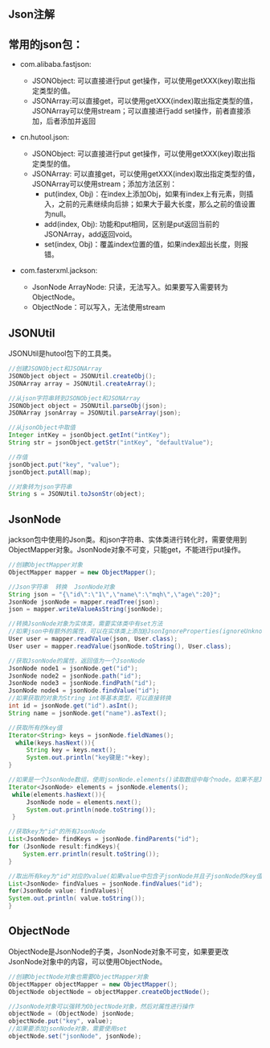 ## Json注解



## 常用的json包：
* com.alibaba.fastjson: 
    * JSONObject: 可以直接进行put get操作，可以使用getXXX(key)取出指定类型的值。
    * JSONArray:可以直接get，可以使用getXXX(index)取出指定类型的值， JSONArray可以使用stream；可以直接进行add set操作，前者直接添加，后者添加并返回

* cn.hutool.json:
    * JSONObject: 可以直接进行put get操作，可以使用getXXX(key)取出指定类型的值。
    * JSONArray: 可以直接get，可以使用getXXX(index)取出指定类型的值，JSONArray可以使用stream；添加方法区别：
        * put(index, Obj)：在index上添加Obj，如果有index上有元素，则插入，之前的元素继续向后排；如果大于最大长度，那么之前的值设置为null。
        * add(index, Obj): 功能和put相同，区别是put返回当前的JSONArray，add返回void。
        * set(index, Obj)：覆盖index位置的值，如果index超出长度，则报错。

* com.fasterxml.jackson:
    * JsonNode ArrayNode: 只读，无法写入。如果要写入需要转为ObjectNode。
    * ObjectNode：可以写入，无法使用stream


## JSONUtil
JSONUtil是hutool包下的工具类。
```java
//创建JSONObject和JSONArray
JSONObject object = JSONUtil.createObj();
JSONArray array = JSONUtil.createArray();

//从json字符串转到JSONObject和JSONArray
JSONObject object = JSONUtil.parseObj(json);
JSONArray jsonArray = JSONUtil.parseArray(json);

//从jsonObject中取值
Integer intKey = jsonObject.getInt("intKey");
String str = jsonObject.getStr("intKey", "defaultValue");

//存值
jsonObject.put("key", "value");
jsonObject.putAll(map);

//对象转为json字符串
String s = JSONUtil.toJsonStr(object);
```


## JsonNode
jackson包中使用的Json类。和json字符串、实体类进行转化时，需要使用到ObjectMapper对象。JsonNode对象不可变，只能get，不能进行put操作。
```java
//创建ObjectMapper对象
ObjectMapper mapper = new ObjectMapper();

//Json字符串  转换  JsonNode对象
String json = "{\"id\":\"1\",\"name\":\"mqh\",\"age\":20}";
JsonNode jsonNode = mapper.readTree(json);
json = mapper.writeValueAsString(jsonNode);

//转换JsonNode对象为实体类，需要实体类中有set方法
//如果json中有额外的属性，可以在实体类上添加@JsonIgnoreProperties(ignoreUnknown = true)注解忽略其他的属性
User user = mapper.readValue(json, User.class);
User user = mapper.readValue(jsonNode.toString(), User.class);

//获取JsonNode的属性，返回值为一个JsonNode
JsonNode node1 = jsonNode.get("id");
JsonNode node2 = jsonNode.path("id");
JsonNode node3 = jsonNode.findPath("id");
JsonNode node4 = jsonNode.findValue("id");
//如果获取的对象为String int等基本类型，可以直接转换
int id = jsonNode.get("id").asInt();
String name = jsonNode.get("name").asText();

//获取所有的key值
Iterator<String> keys = jsonNode.fieldNames();  
  while(keys.hasNext()){  
     String key = keys.next();  
     System.out.println("key键是:"+key);  
}

//如果是一个JsonNode数组，使用jsonNode.elements()读取数组中每个node。如果不是JsonNode数组，使用jsonNode.elements()返回jsonNode的values
Iterator<JsonNode> elements = jsonNode.elements();  
 while(elements.hasNext()){  
     JsonNode node = elements.next();  
     System.out.println(node.toString());  
 }

//获取key为"id"的所有JsonNode
List<JsonNode> findKeys = jsonNode.findParents("id");  
for (JsonNode result:findKeys){  
    System.err.println(result.toString());  
}

//取出所有key为"id"对应的value(如果value中包含子jsonNode并且子jsonNode的key值也为number，是无法捕获到并加入list的)
List<JsonNode> findValues = jsonNode.findValues("id");  
for(JsonNode value: findValues){  
System.out.println( value.toString());  
}
```

## ObjectNode
ObjectNode是JsonNode的子类，JsonNode对象不可变，如果要更改JsonNode对象中的内容，可以使用ObjectNode。
```java
//创建ObjectNode对象也需要ObjectMapper对象
ObjectMapper objectMapper = new ObjectMapper();
ObjectNode objectNode = objectMapper.createObjectNode();

//JsonNode对象可以强转为ObjectNode对象，然后对属性进行操作
objectNode = (ObjectNode) jsonNode;
objectNode.put("key", value);
//如果要添加jsonNode对象，需要使用set
objectNode.set("jsonNode", jsonNode);

```